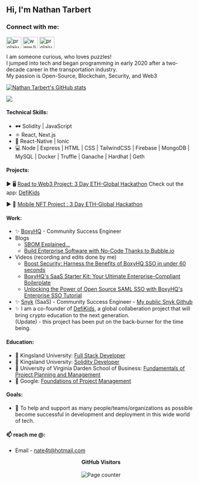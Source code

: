 <h2 align="left">Hi, I'm Nathan Tarbert</h2>
<p align="left">

<h3 align="left">Connect with me:</h3>
<p align="left">
<a href="https://twitter.com/nathan_tarbert" target="blank"><img align="center" src="https://raw.githubusercontent.com/rahuldkjain/github-profile-readme-generator/master/src/images/icons/Social/twitter.svg" alt="prolajumokeoni" height="30" width="40" /></a>
<a href="https://www.linkedin.com/in/nathan-tarbert" target="blank"><img align="center" src="https://raw.githubusercontent.com/rahuldkjain/github-profile-readme-generator/master/src/images/icons/Social/linked-in-alt.svg" alt="www.linkedin.com/in/prolajumokeoni" height="30" width="40" /></a>
<a href="https://instagram.com/nathan_tarbert" target="blank"><img align="center" src="https://raw.githubusercontent.com/rahuldkjain/github-profile-readme-generator/master/src/images/icons/Social/instagram.svg" alt="prolajumokeoni" height="30" width="40" /></a>
</p>

<p>
I am someone curious, who loves puzzles! <br>
I jumped into tech and began programming in early 2020 after a two-decade career in the transportation industry. <br>
My passion is Open-Source, Blockchain, Security, and Web3
</p>

<a href="http://www.github.com/NathanTarbert"><img src="https://github-readme-stats.vercel.app/api?username=NathanTarbert&show_icons=true&hide=&count_private=true&title_color=0891b2&text_color=ffffff&icon_color=0891b2&bg_color=1c1917&hide_border=true&show_icons=true" alt="Nathan Tarbert's GitHub stats" /></a>

<a href="http://www.github.com/NathanTarbert"><img src="https://github-readme-streak-stats.herokuapp.com/?user=NathanTarbert&stroke=ffffff&background=1c1917&ring=0891b2&fire=0891b2&currStreakNum=ffffff&currStreakLabel=0891b2&sideNums=ffffff&sideLabels=ffffff&dates=ffffff&hide_border=true" /></a>

#### Technical Skills:
* 🕶️ Solidity | JavaScript
* ⚛  React, Next.js
* 📱 React-Native | Ionic
* 💻 Node | Express | HTML | CSS | TailwindCSS | Firebase | MongoDB | MySQL | Docker | Truffle | Ganache | Hardhat | Geth

#### Projects:
  ▶️  🖥️ [Road to Web3 Project: 3 Day ETH-Global Hackathon](https://showcase.ethglobal.com/roadtoweb3/allocate) Check out the app: [DefiKids](https://defikids-nathantarbert.vercel.app/)  </br>
  
  ▶️  📱 [Mobile NFT Project : 3 Day ETH-Global Hackathon](https://showcase.ethglobal.com/nfthack2022/anala-art)

#### Work:
- ✨ [BoxyHQ](https://hoxyhq.com) - Community Success Engineer
- Blogs 
   - [SBOM Explained...](https://boxyhq.com/blog/sbom-explained-an-enterprise-guide-to-security-risk-management)
   - [Build Enterprise Software with No-Code Thanks to Bubble.io](https://boxyhq.com/blog/build-enterprise-software-with-no-code-thanks-to-bubble-io)
- Videos (recording and edits done by me)
    - [Boost Security: Harness the Benefits of BoxyHQ SSO in under 60 seconds](https://youtube.com/shorts/LjXpmVZz-ww)
    - [BoxyHQ's SaaS Starter Kit: Your Ultimate Enterprise-Compliant Boilerplate](https://youtu.be/oF8QIwQIhyo)
    - [Unlocking the Power of Open Source SAML SSO with BoxyHQ's Enterprise SSO Tutorial](https://www.youtube.com/watch?v=nvsD4-GQw4A)
- ✨ [Snyk](https://snyk.io) (SaaS) - Community Success Engineer - [My public Snyk Github](https://github.com/NathanTarbertSnyk)
- ✨ I am a co-founder of <a href="https://defikids-git-main-nathantarbert.vercel.app/">DefiKids<a/>, a global collaberation project that will bring crypto education to the next generation.     <br>(Update) - this project has been put on the back-burner for the time being.</br>

#### Education:
- 🔭 Kingsland University: [Full Stack Developer](https://blockchaincertificate-verify.kingsland.io/certificate/608a62457913f53a579a0148)
- 🔭 Kingsland University: [Solidity Developer](https://blockchaincertificate-verify.kingsland.io/certificate/62fcb6b61918c47cc68be644)
- 🔭 University of Virginia Darden School of Business: [Fundamentals of Project Planning and Management](https://www.coursera.org/account/accomplishments/certificate/JGQ9ALLJ7XUS)
- 🔭 Google: [Foundations of Project Management](https://www.coursera.org/account/accomplishments/certificate/RRU4BWUKT5P6)

#### Goals:
- 👯 To help and support as many people/teams/organizations as possible become successful in development and deployment in this wide world of tech. </br> 

#### 📫 reach me @:
- Email - nate4t@hotmail.com 

 <p align="center">
  <b>GitHub Visitors</b>
  <br>
  <br>
<img alt="Page counter" src="https://profile-counter.glitch.me/NathanTarbert/count.svg">
</p>









